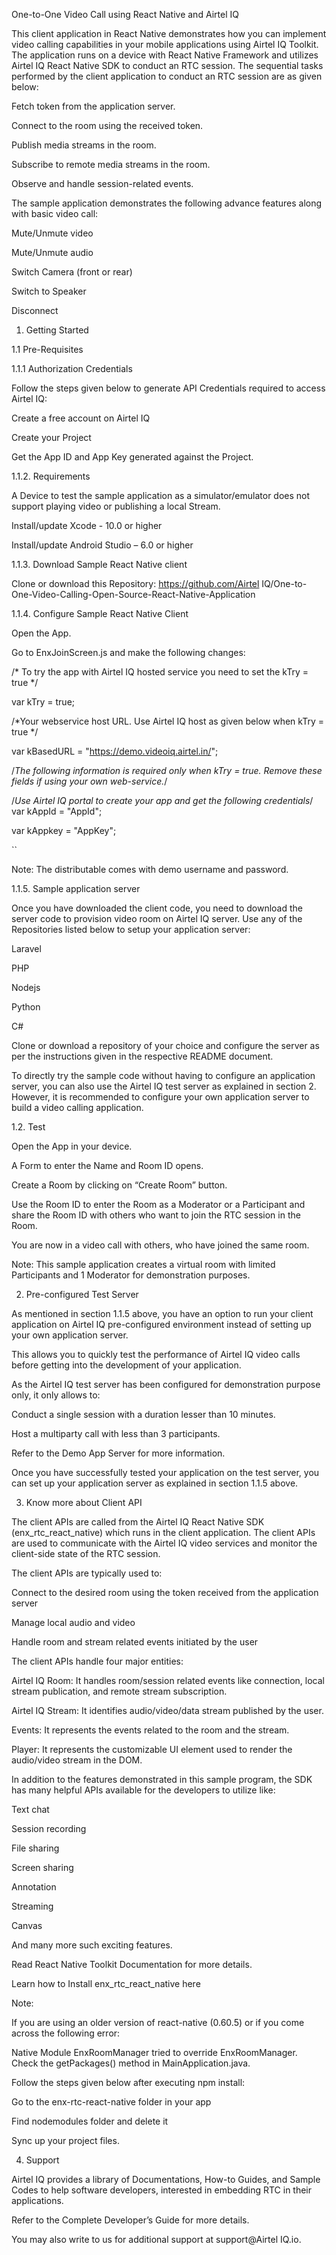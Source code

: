 One-to-One Video Call using React Native and Airtel IQ  

This client application in React Native demonstrates how you can implement video calling capabilities in your mobile applications using Airtel IQ Toolkit. The application runs on a device with React Native Framework and utilizes Airtel IQ React Native SDK to conduct an RTC session. The sequential tasks performed by the client application to conduct an RTC session are as given below:  

Fetch token from the application server. 

Connect to the room using the received token. 

Publish media streams in the room. 

Subscribe to remote media streams in the room. 

Observe and handle session-related events. 

The sample application demonstrates the following advance features along with basic video call: 

Mute/Unmute video 

Mute/Unmute audio 

Switch Camera (front or rear) 

Switch to Speaker 

Disconnect 

 

1. Getting Started 

1.1 Pre-Requisites 

 
1.1.1 Authorization Credentials 

Follow the steps given below to generate API Credentials required to access Airtel IQ: 

Create a free account on Airtel IQ 

Create your Project 

Get the App ID and App Key generated against the Project. 

 

1.1.2. Requirements 

A Device to test the sample application as a simulator/emulator does not support playing video or publishing a local Stream. 

Install/update Xcode - 10.0 or higher 

Install/update Android Studio – 6.0 or higher 

 

1.1.3.  Download Sample React Native client  

Clone or download this Repository: https://github.com/Airtel IQ/One-to-One-Video-Calling-Open-Source-React-Native-Application 

 

1.1.4. Configure Sample React Native Client 

Open the App. 

Go to EnxJoinScreen.js and make the following changes: 

/* To try the app with Airtel IQ hosted service you need to set the kTry = true */  

var kTry = true;  

/*Your webservice host URL. Use Airtel IQ host as given below when kTry = true */  

var kBasedURL = "https://demo.videoiq.airtel.in/";  

/*The following information is required only when kTry = true. Remove these fields if using your own web-service.*/  

/*Use Airtel IQ portal to create your app and get the following credentials*/ var kAppId = "AppId";  

var kAppkey = "AppKey";  

``  
 

Note: The distributable comes with demo username and password. 

 
1.1.5. Sample application server 

Once you have downloaded the client code, you need to download the server code to provision video room on Airtel IQ server. Use any of the Repositories listed below to setup your application server: 

Laravel 

PHP 

Nodejs 

Python 

C# 

Clone or download a repository of your choice and configure the server as per the instructions given in the respective README document.  

To directly try the sample code without having to configure an application server, you can also use the Airtel IQ test server as explained in section 2. However, it is recommended to configure your own application server to build a video calling application. 

 

1.2. Test 

Open the App in your device.  

A Form to enter the Name and Room ID opens. 

Create a Room by clicking on “Create Room” button. 

Use the Room ID to enter the Room as a Moderator or a Participant and share the Room ID with others who want to join the RTC session in the Room. 

You are now in a video call with others, who have joined the same room. 

Note: This sample application creates a virtual room with limited Participants and 1 Moderator for demonstration purposes. 

 

2. Pre-configured Test Server 

As mentioned in section 1.1.5 above, you have an option to run your client application on Airtel IQ pre-configured environment instead of setting up your own application server.  

This allows you to quickly test the performance of Airtel IQ video calls before getting into the development of your application.  

As the Airtel IQ test server has been configured for demonstration purpose only, it only allows to: 

Conduct a single session with a duration lesser than 10 minutes. 

Host a multiparty call with less than 3 participants. 

Refer to the Demo App Server for more information.   

Once you have successfully tested your application on the test server, you can set up your application server as explained in section 1.1.5 above. 

 

3. Know more about Client API 

The client APIs are called from the Airtel IQ React Native SDK (enx_rtc_react_native) which runs in the client application. The client APIs are used to communicate with the Airtel IQ video services and monitor the client-side state of the RTC session.  

The client APIs are typically used to: 

Connect to the desired room using the token received from the application server 

Manage local audio and video 

Handle room and stream related events initiated by the user 

The client APIs handle four major entities: 

Airtel IQ Room: It handles room/session related events like connection, local stream publication, and remote stream subscription. 

Airtel IQ Stream: It identifies audio/video/data stream published by the user. 

Events: It represents the events related to the room and the stream. 

Player: It represents the customizable UI element used to render the audio/video stream in the DOM. 

In addition to the features demonstrated in this sample program, the SDK has many helpful APIs available for the developers to utilize like: 

Text chat 

Session recording  

File sharing 

Screen sharing 

Annotation 

Streaming 

Canvas 

And many more such exciting features. 

Read React Native Toolkit Documentation for more details. 

Learn how to Install enx_rtc_react_native here 

Note: 

If you are using an older version of react-native (0.60.5) or if you come across the following error: 

Native Module EnxRoomManager tried to override EnxRoomManager. Check the getPackages() method in MainApplication.java. 

Follow the steps given below after executing npm install:   

Go to the enx-rtc-react-native folder in your app 

Find nodemodules folder and delete it 

Sync up your project files. 

 

4. Support 

Airtel IQ provides a library of Documentations, How-to Guides, and Sample Codes to help software developers, interested in embedding RTC in their applications. 

Refer to the Complete Developer’s Guide for more details. 

You may also write to us for additional support at support@Airtel IQ.io. 

 
